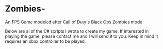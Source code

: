 # Zombies-
An FPS Game modeled after Call of Duty's Black Ops Zombies mode

Below are al of the C# scripts I wrote to create my game. If interested in playing the game, please contact me and I will send it to you. Keep in mind it requires an xbox controller to be played.

